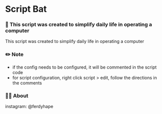 # Script Bat
### 📓 This script was created to simplify daily life in operating a computer
This script was created to simplify daily life in operating a computer

### ✏️ Note
* if the config needs to be configured, it will be commented in the script code
* for script configuration, right click script > edit, follow the directions in the comments

### 👨‍💼 About 
instagram: @ferdyhape